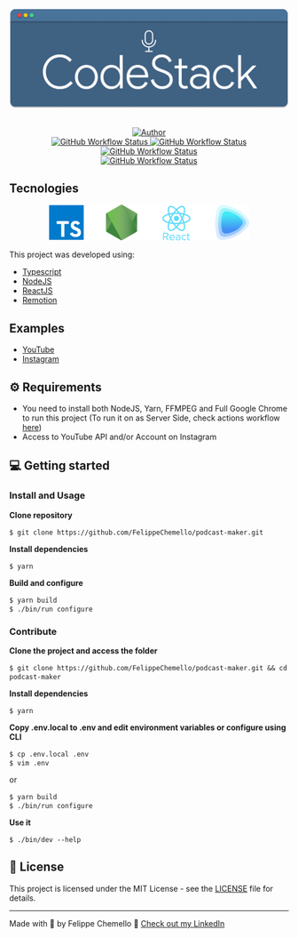 <div align="center">
  <img src="assets/LogoPodcast.png">
</div>

<br/>

<p align="center">
    <a href="https://github.com/FelippeChemello">
        <img alt="Author" src="https://img.shields.io/badge/Author-FelippeChemello-blue?style=for-the-badge&logo=appveyor">
    </a> 
    <br/>
    <a href="https://github.com/FelippeChemello/sync.video/actions">
        <img alt="GitHub Workflow Status" src="https://img.shields.io/github/workflow/status/felippechemello/podcast-maker/Create%20content%20file?label=generate%20content%20file%20from%20email&style=for-the-badge">
    </a>
    <a href="https://github.com/FelippeChemello/sync.video/actions">
        <img alt="GitHub Workflow Status" src="https://img.shields.io/github/workflow/status/felippechemello/podcast-maker/Auto%20Merge%20Pull%20Requests?style=for-the-badge&label=Auto%20Merge%20content%20files">
    </a>
    <a href="https://github.com/FelippeChemello/sync.video/actions">
        <img alt="GitHub Workflow Status" src="https://img.shields.io/github/workflow/status/felippechemello/podcast-maker/Create%20video?style=for-the-badge&label=Render%20and%20publish%20videos">
    </a>
    <br/>
    <a href="https://www.npmjs.com/package/podcast-maker">
        <img alt="GitHub Workflow Status" src="https://img.shields.io/npm/v/podcast-maker/latest?label=CLI&style=for-the-badge">
    </a>
</p>

## Tecnologies

<div align="center">
  <img src="assets/TechLogos.png" style="height='128px'">
</div>

This project was developed using:

-   [Typescript](https://www.typescriptlang.org/)
-   [NodeJS](https://nodejs.dev/)
-   [ReactJS](https://reactjs.org/)
-   [Remotion](https://www.remotion.dev/)

## Examples

-   [YouTube](https://www.youtube.com/channel/UCEQb3ajJgTK_Xr33OE0jeoQ)
-   [Instagram](https://www.instagram.com/codestackme/)

## ⚙️ Requirements

-   You need to install both NodeJS, Yarn, FFMPEG and Full Google Chrome to run this project (To run it on as Server Side, check actions workflow [here](https://github.com/FelippeChemello/podcast-maker/blob/master/.github/workflows/build-video.yml#L215-L223))
-   Access to YouTube API and/or Account on Instagram

## 💻 Getting started

### Install and Usage

**Clone repository**

```sh-session
$ git clone https://github.com/FelippeChemello/podcast-maker.git
```

**Install dependencies**

```sh-session
$ yarn
```

**Build and configure**

```sh-session
$ yarn build
$ ./bin/run configure
```

### Contribute

**Clone the project and access the folder**

```sh-session
$ git clone https://github.com/FelippeChemello/podcast-maker.git && cd podcast-maker
```

**Install dependencies**

```sh-session
$ yarn
```

**Copy .env.local to .env and edit environment variables or configure using CLI**

```sh-session
$ cp .env.local .env
$ vim .env
```

or

```sh-session
$ yarn build
$ ./bin/run configure
```

**Use it**

```sh-session
$ ./bin/dev --help
```

## 📝 License

This project is licensed under the MIT License - see the [LICENSE](LICENSE) file for details.

---

Made with 💜 by Felippe Chemello 👋 [Check out my LinkedIn](https://www.linkedin.com/in/felippechemello/)
